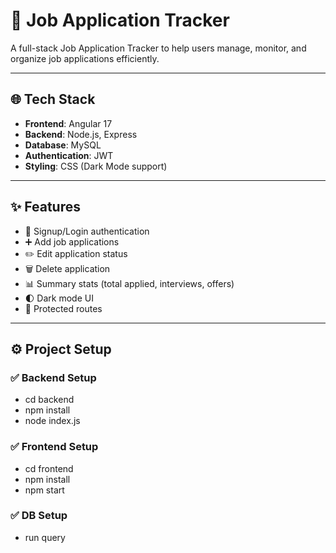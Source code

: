 
# 💼 Job Application Tracker

A full-stack Job Application Tracker to help users manage, monitor, and organize job applications efficiently.

---

## 🌐 Tech Stack

- **Frontend**: Angular 17
- **Backend**: Node.js, Express
- **Database**: MySQL
- **Authentication**: JWT
- **Styling**: CSS (Dark Mode support)

---

## ✨ Features

- 🔐 Signup/Login authentication
- ➕ Add job applications
- ✏️ Edit application status
- 🗑️ Delete application
- 📊 Summary stats (total applied, interviews, offers)
- 🌓 Dark mode UI
- 🚫 Protected routes

---

## ⚙️ Project Setup

### ✅ Backend Setup


- cd backend
- npm install
- node index.js

### ✅ Frontend Setup


- cd frontend
- npm install
- npm start

### ✅ DB Setup


- run query
